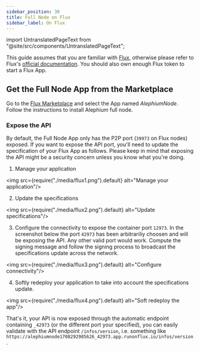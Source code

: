 ```yaml
---
sidebar_position: 30
title: Full Node on Flux
sidebar_label: On Flux
---
```


import UntranslatedPageText from "@site/src/components/UntranslatedPageText";

<UntranslatedPageText />

This guide assumes that you are familiar with
[Flux](https://runonflux.io/), otherwise please refer to Flux's
[official documentation](https://wiki.runonflux.io/wiki). You should
also own enough Flux token to start a Flux App.

## Get the Full Node App from the Marketplace

Go to the [Flux
Marketplace](https://home.runonflux.io/apps/marketplace?q=alephium)
and select the App named *AlephiumNode*. Follow the instructions to
install Alephium full node.

### Expose the API

By default, the Full Node App only has the P2P port (`39973` on Flux nodes) exposed. If you want to expose the API port, you'll need to update the specification of your Flux App as follows. Please keep in mind that exposing the API might be a security concern unless you know what you're doing.

1. Manage your application

<img src={require("./media/flux1.png").default} alt="Manage your application"/>

2. Update the specifications

<img src={require("./media/flux2.png").default} alt="Update specifications"/>

3. Configure the connectivity to expose the container port `12973`. In the screenshot below the port `42973` has been arbitrariliy choosen and will be exposing the API. Any other valid port would work. Compute the signing message and follow the signing process to broadcast the specifications update across the network.

<img src={require("./media/flux3.png").default} alt="Configure connectivity"/>

4. Softly redeploy your application to take into account the specifications update.

<img src={require("./media/flux4.png").default} alt="Soft redeploy the app"/>

That's it, your API is now exposed through the automatic endpoint containing `_42973` (or the different port your specified), you can easily validate with the API endpoint `/infos/version`, i.e. something like `https://alephiumnode1708292985626_42973.app.runonflux.io/infos/version`.
